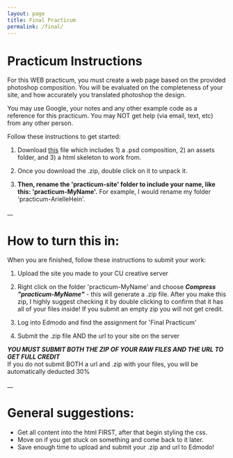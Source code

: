 ```yaml
---
layout: page
title: Final Practicum
permalink: /final/
---
```


# Practicum Instructions 

For this WEB practicum, you must create a web page based on the provided photoshop composition. You will be evaluated on the completeness of your site, and how accurately you translated photoshop the design. 

You may use Google, your notes and any other example code as a reference for this practicum. You may NOT get help (via email, text, etc) from any other person. 

Follow these instructions to get started:

1. Download [this]() file which includes 1) a .psd composition, 2) an assets folder, and 3) a html skeleton to work from. 

2. Once you download the .zip, double click on it to unpack it. 

3. **Then, rename the 'practicum-site' folder to include your name, like this: 'practicum-MyName'.** For example, I would rename my folder 'practicum-ArielleHein'.



__

# How to turn this in:

When you are finished, follow these instructions to submit your work:

1. Upload the site you made to your CU creative server

2. Right click on the folder 'practicum-MyName' and choose ***Compress "practicum-MyName"*** - this will generate a .zip file. After you make this zip, I highly suggest checking it by double clicking to confirm that it has all of your files inside! If you submit an empty zip you will not get credit.

3. Log into Edmodo and find the assignment for 'Final Practicum'

3. Submit the .zip file AND the url to your site on the server

***YOU MUST SUBMIT BOTH THE ZIP OF YOUR RAW FILES AND THE URL TO GET FULL CREDIT*** <br>If you do not submit BOTH a url and .zip with your files, you will be automatically deducted 30%



__

# General suggestions:

+ Get all content into the html FIRST, after that begin styling the css. 
+ Move on if you get stuck on something and come back to it later.
+ Save enough time to upload and submit your .zip and url to Edmodo! 



